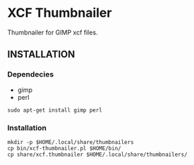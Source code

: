 # XCF Thumbnailer

Thumbnailer for GIMP xcf files.

## INSTALLATION

### Dependecies

* gimp
* perl

```
sudo apt-get install gimp perl
```

### Installation

```
mkdir -p $HOME/.local/share/thumbnailers
cp bin/xcf-thumbnailer.pl $HOME/bin/
cp share/xcf.thumbnailer $HOME/.local/share/thumbnailers/
```

